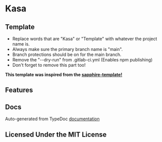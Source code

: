 # Kasa

## Template

- Replace words that are "Kasa" or "Template" with whatever the project name is.
- Always make sure the primary branch name is "main".
- Branch protections should be on for the main branch.
- Remove the "--dry-run" from .gitlab-ci.yml (Enables npm publishing)
- Don't forget to remove this part too!

**This template was inspired from the [sapphire-template!](https://github.com/sapphiredev/sapphire-template)**

## Features

## Docs

Auto-generated from TypeDoc [documentation](https://hidden-umbrella.github.io/template/)

## Licensed Under the MIT License

